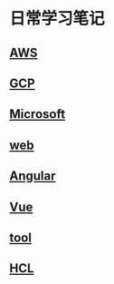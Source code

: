# 日常学习笔记
## [AWS](./AWS/aws.md)
## [GCP](./gcp/gcp.md)
## [Microsoft](./Microsoft/microsoft.md)
## [web](./web/web.md)
## [Angular](./angular/angular.md)
## [Vue](./Vue/vue.md)
## [tool](./tool/tool.md)
## [HCL](./HCL/hcl.md)